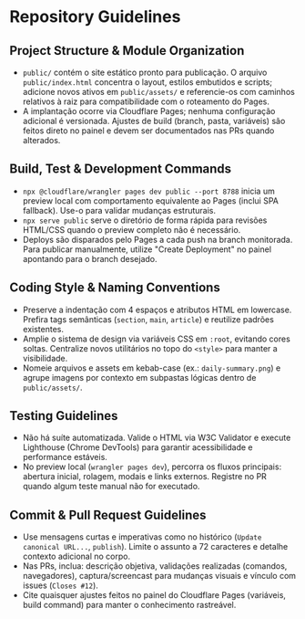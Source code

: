 # Repository Guidelines

## Project Structure & Module Organization
- `public/` contém o site estático pronto para publicação. O arquivo `public/index.html` concentra o layout, estilos embutidos e scripts; adicione novos ativos em `public/assets/` e referencie-os com caminhos relativos à raiz para compatibilidade com o roteamento do Pages.
- A implantação ocorre via Cloudflare Pages; nenhuma configuração adicional é versionada. Ajustes de build (branch, pasta, variáveis) são feitos direto no painel e devem ser documentados nas PRs quando alterados.

## Build, Test & Development Commands
- `npx @cloudflare/wrangler pages dev public --port 8788` inicia um preview local com comportamento equivalente ao Pages (inclui SPA fallback). Use-o para validar mudanças estruturais.
- `npx serve public` serve o diretório de forma rápida para revisões HTML/CSS quando o preview completo não é necessário.
- Deploys são disparados pelo Pages a cada push na branch monitorada. Para publicar manualmente, utilize "Create Deployment" no painel apontando para o branch desejado.

## Coding Style & Naming Conventions
- Preserve a indentação com 4 espaços e atributos HTML em lowercase. Prefira tags semânticas (`section`, `main`, `article`) e reutilize padrões existentes.
- Amplie o sistema de design via variáveis CSS em `:root`, evitando cores soltas. Centralize novos utilitários no topo do `<style>` para manter a visibilidade.
- Nomeie arquivos e assets em kebab-case (ex.: `daily-summary.png`) e agrupe imagens por contexto em subpastas lógicas dentro de `public/assets/`.

## Testing Guidelines
- Não há suíte automatizada. Valide o HTML via W3C Validator e execute Lighthouse (Chrome DevTools) para garantir acessibilidade e performance estáveis.
- No preview local (`wrangler pages dev`), percorra os fluxos principais: abertura inicial, rolagem, modais e links externos. Registre no PR quando algum teste manual não for executado.

## Commit & Pull Request Guidelines
- Use mensagens curtas e imperativas como no histórico (`Update canonical URL...`, `publish`). Limite o assunto a 72 caracteres e detalhe contexto adicional no corpo.
- Nas PRs, inclua: descrição objetiva, validações realizadas (comandos, navegadores), captura/screencast para mudanças visuais e vínculo com issues (`Closes #12`).
- Cite quaisquer ajustes feitos no painel do Cloudflare Pages (variáveis, build command) para manter o conhecimento rastreável.
